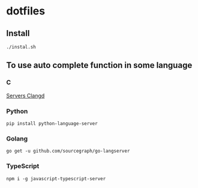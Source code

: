 dotfiles
========
## Install
```
./instal.sh
```

## To use auto complete function in some language
### C
[Servers Clangd](https://github.com/prabirshrestha/vim-lsp/wiki/Servers-Clangd)

### Python
```
pip install python-language-server
```

### Golang
```
go get -u github.com/sourcegraph/go-langserver
```

### TypeScript
```
npm i -g javascript-typescript-server
```
